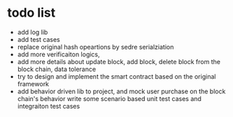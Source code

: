 # todo list 
* add log lib
* add test cases 
* replace original hash opeartions by sedre serialziation 
* add more verificaiton logics, 
* add more details about update block, add block, delete block from the block chain, data tolerance 
* try to design and implement the smart contract based on the original framework 
* add behavior driven lib to project, and mock user purchase on the block chain's behavior write some scenario based unit test cases and integraiton test cases